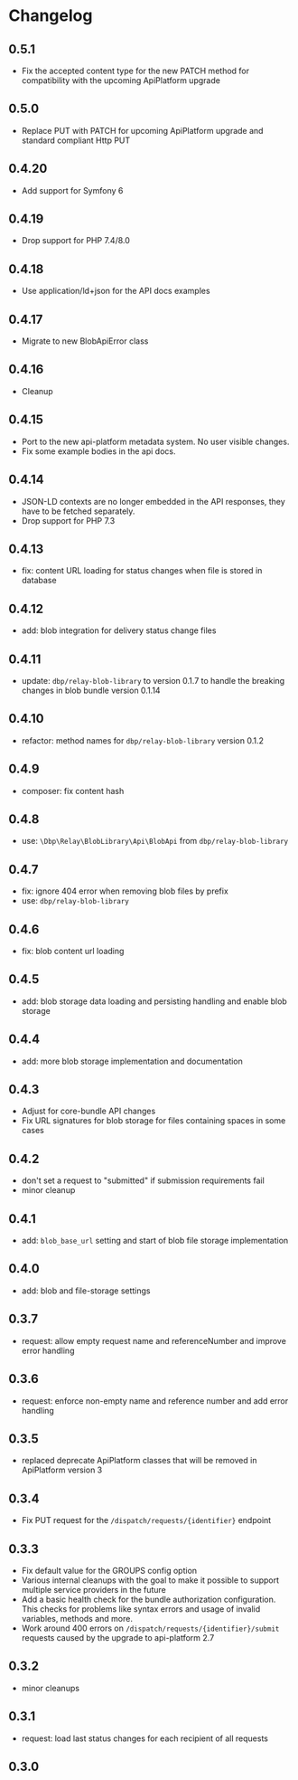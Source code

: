 # Changelog

## 0.5.1

* Fix the accepted content type for the new PATCH method for compatibility with the upcoming ApiPlatform upgrade

## 0.5.0

* Replace PUT with PATCH for upcoming ApiPlatform upgrade and standard compliant Http PUT

## 0.4.20

- Add support for Symfony 6

## 0.4.19

- Drop support for PHP 7.4/8.0

## 0.4.18

- Use application/ld+json for the API docs examples

## 0.4.17

- Migrate to new BlobApiError class

## 0.4.16

- Cleanup

## 0.4.15

- Port to the new api-platform metadata system. No user visible changes.
- Fix some example bodies in the api docs.

## 0.4.14

- JSON-LD contexts are no longer embedded in the API responses, they have to be fetched separately.
- Drop support for PHP 7.3

## 0.4.13

- fix: content URL loading for status changes when file is stored in database

## 0.4.12

- add: blob integration for delivery status change files

## 0.4.11

- update: `dbp/relay-blob-library` to version 0.1.7 to handle the breaking changes in blob bundle version 0.1.14

## 0.4.10

- refactor: method names for `dbp/relay-blob-library` version 0.1.2

## 0.4.9

- composer: fix content hash

## 0.4.8

- use: `\Dbp\Relay\BlobLibrary\Api\BlobApi` from `dbp/relay-blob-library`

## 0.4.7

- fix: ignore 404 error when removing blob files by prefix
- use: `dbp/relay-blob-library`

## 0.4.6

- fix: blob content url loading

## 0.4.5

- add: blob storage data loading and persisting handling and enable blob storage

## 0.4.4

- add: more blob storage implementation and documentation

## 0.4.3

- Adjust for core-bundle API changes
- Fix URL signatures for blob storage for files containing spaces in some cases

## 0.4.2

- don't set a request to "submitted" if submission requirements fail
- minor cleanup

## 0.4.1

- add: `blob_base_url` setting and start of blob file storage implementation

## 0.4.0

- add: blob and file-storage settings

## 0.3.7

- request: allow empty request name and referenceNumber and improve error handling

## 0.3.6

- request: enforce non-empty name and reference number and add error handling

## 0.3.5

- replaced deprecate ApiPlatform classes that will be removed in ApiPlatform version 3

## 0.3.4

- Fix PUT request for the `/dispatch/requests/{identifier}` endpoint

## 0.3.3

- Fix default value for the GROUPS config option
- Various internal cleanups with the goal to make it possible to support multiple service providers in the future
- Add a basic health check for the bundle authorization configuration. This checks for problems
like syntax errors and usage of invalid variables, methods and more.
- Work around 400 errors on `/dispatch/requests/{identifier}/submit` requests caused by the upgrade to api-platform 2.7

## 0.3.2

- minor cleanups

## 0.3.1

- request: load last status changes for each recipient of all requests

## 0.3.0
